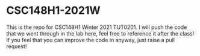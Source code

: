 # CSC148H1-2021W

This is the repo for CSC148H1 Winter 2021 TUT0201.
I will push the code that we went through in the lab here, feel free to reference it after the class!
If you feel that you can improve the code in anyway, just raise a pull request!
